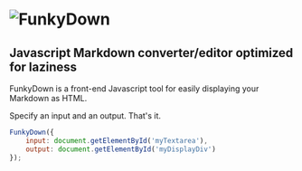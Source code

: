# ![FunkyDown](http://imagelink.png)

## Javascript Markdown converter/editor optimized for laziness

FunkyDown is a front-end Javascript tool for easily displaying your Markdown as HTML.

Specify an input and an output. That's it.

```javascript
FunkyDown({
	input: document.getElementById('myTextarea'),
	output: document.getElementById('myDisplayDiv')
});
```

